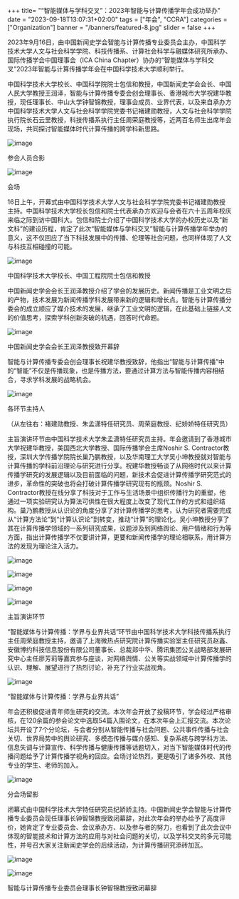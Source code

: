 +++
title= "“智能媒体与学科交叉”：2023年智能与计算传播学年会成功举办"
date = "2023-09-18T13:07:31+02:00"
tags = ["年会", "CCRA"]
categories = ["Organization"]
banner = "/banners/featured-8.jpg"
slider = false
+++

2023年9月16日，由中国新闻史学会智能与计算传播专业委员会主办，中国科学技术大学人文与社会科学学院、科技传播系、计算社会科学与融媒体研究所承办、国际传播学会中国理事会（ICA China Chapter）协办的“智能媒体与学科交叉”2023年智能与计算传播学年会在中国科学技术大学顺利举行。

<!--more-->


中国科学技术大学校长、中国科学院院士包信和教授，中国新闻史学会会长、中国人民大学教授王润泽，智能与计算传播专委会创会理事长、香港城市大学祝建华教授，现任理事长、中山大学钟智锦教授，理事会成员、业界代表，以及来自承办方中国科学技术大学人文与社会科学学院党委书记褚建勋教授，人文与社会科学学院执行院长石云里教授，科技传播系执行主任周荣庭教授等，近两百名师生出席年会现场，共同探讨智能媒体时代计算传播的跨学科新思路。


![image](https://github.com/user-attachments/assets/6e3dd8e0-8d92-47be-a6e7-655a69ef4ee5)

参会人员合影

![image](https://github.com/user-attachments/assets/5c18b927-f3c0-4edf-a534-181ad0344a54)

会场

16日上午，开幕式由中国科学技术大学人文与社会科学学院党委书记褚建勋教授主持。中国科学技术大学校长包信和院士代表承办方欢迎与会者在六十五周年校庆来临之际到访中国科大。包信和院士介绍了中国科学技术大学的办校历史以及“新文科”的建设历程，肯定了此次“智能媒体与学科交叉”智能与计算传播学年举办的意义，这不仅回应了当下科技发展中的传播、伦理等社会问题，也同样体现了人文与科技互相碰撞的可能。

![image](https://github.com/user-attachments/assets/e595feb3-8971-4c9f-9ce3-cc294a10cd2c)

中国科学技术大学校长、中国工程院院士包信和教授

中国新闻史学会会长王润泽教授介绍了学会的发展历史。新闻传播是工业文明之后的产物，技术发展为新闻传播学科发展带来新的逻辑和增长点。智能与计算传播分委会的成立顺应了媒介技术的发展，继承了工业文明的逻辑，在此基础上链接人文的价值思考，探索学科创新突破的机遇，回答时代命题。

![image](https://github.com/user-attachments/assets/d20abc45-38f1-45c8-847c-9e70dd21990c)

中国新闻史学会会长王润泽教授致开幕辞

智能与计算传播专委会创会理事长祝建华教授致辞，他指出“智能与计算传播”中的“智能”不仅是传播现象，也是传播方法，要通过计算方法与智能传播内容相结合，寻求学科发展的战略机会。

![image](https://github.com/user-attachments/assets/f914ad97-491f-4fcd-86e7-d0613dc72d2b)


各环节主持人

（从左往右：褚建勋教授、朱孟潇特任研究员、周荣庭教授、纪娇娇特任研究员）

主旨演讲环节由中国科学技术大学朱孟潇特任研究员主持。年会邀请到了香港城市大学祝建华教授，美国西北大学教授、国际传播学会主席Noshir S. Contractor教授，深圳大学传播学院院长巢乃鹏教授，以及华南理工大学吴小坤教授就对智能与计算传播的学科前沿理论与研究进行分享。祝建华教授畅谈了从网络时代以来计算传播学研究的发展逻辑以及目前面临的问题，新技术会促进计算传播学研究范式的进步，革命性的突破也将会打破计算传播学研究现有的瓶颈。Noshir S. Contractor教授在线分享了科技对于工作与生活场景中组织传播行为的重塑，他通过一项实验研究认为算法可供性在很大程度上改变了现代工作的方式和组织结构。巢乃鹏教授从认识论的角度分享了对计算传播学的思考，认为研究者需要完成从“计算方法论”到“计算认识论”到转变，推动“计算”的理论化。吴小坤教授分享了其在计算传播学领域的一系列研究成果，议题涉及到网络舆论、用户情绪和行为等方面，指出计算传播学不仅要讲计算，更要和新闻传播学的理论相联系，用计算方法的发现为理论注入活力。

![image](https://github.com/user-attachments/assets/4adcbc2f-8b0f-4423-a924-a77f6fa28a18)

![image](https://github.com/user-attachments/assets/5875b317-6547-42c7-a6ce-d571c3b664dc)

![image](https://github.com/user-attachments/assets/198daad6-a41e-40f0-8d86-9e3f7316dae2)


![image](https://github.com/user-attachments/assets/5cf631d6-fe44-447a-9edf-1e6edeb6dfaf)


主旨演讲环节


“智能媒体与计算传播：学界与业界共话”环节由中国科学技术大学科技传播系执行主任周荣庭教授主持，邀请了上海微热点研究院计算传播实验室主任研究员赵鑫、安徽博约科技信息股份有限公司董事长、总裁郑中华、腾讯集团公关战略部发展研究中心主任廖芳莉等嘉宾参与座谈，对网络舆情、公关等实战领域中计算传播学的认识、理解、展望进行了热烈讨论，补充了行业实战视角。

![image](https://github.com/user-attachments/assets/a4ca5ad0-b4ca-420e-b916-e35efeeacd89)


“智能媒体与计算传播：学界与业界共话”

年会还积极促进青年师生研究的交流。本次年会开放了投稿环节，学会经过严格审核，在120余篇的参会论文中选取54篇入围论文，在本次年会上汇报交流。本次论坛共开设了7个分论坛，与会者分别从智能传播与社会问题、公共事件传播与社会关切、世界局势中的舆论研究、多模态传播与媒介感知、复杂系统与跨学科方法、信息失调与计算宣传、科学传播与健康传播等话题切入，对当下智能媒体时代的传播问题给予了计算传播学视角的回应。会场讨论热烈，更是吸引了诸多外校、其他专业的学生、老师的加入。

![image](https://github.com/user-attachments/assets/5dd57ea7-a355-48f9-9141-1a0b9cb5cd1f)


分会场留影

闭幕式由中国科学技术大学特任研究员纪娇娇主持。中国新闻史学会智能与计算传播专业委员会现任理事长钟智锦教授致闭幕辞，对此次年会的举办给予了高度评价，她肯定了专业委员会、会议承办方、以及参与者的努力，也看到了此次会议中体现的智能技术和计算方法的应用与对社会问题的关切，以及学科交叉的多元可能性，并号召大家关注新闻史学会的后续活动，为计算传播研究添砖加瓦。

![image](https://github.com/user-attachments/assets/cf7e1df9-986e-4fb8-9a94-a754e4018d5d)

![image](https://github.com/user-attachments/assets/0da2b061-fecc-4e36-bcfe-6fd6abbd6ffd)


智能与计算传播专业委员会理事长钟智锦教授致闭幕辞
